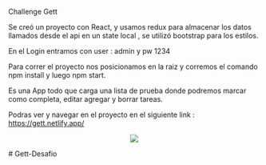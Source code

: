 Challenge Gett


Se creó un proyecto con React, y usamos redux para almacenar los datos llamados desde el api en un state local , se utilizó bootstrap para los estilos.

En el Login entramos con user : admin y pw 1234

Para correr el proyecto nos posicionamos en la raiz y corremos el comando npm install y luego npm start.

Es una App todo que carga una lista de prueba donde podremos marcar como completa, editar agregar y borrar tareas.



Podras ver y navegar en el proyecto en el siguiente link : https://gett.netlify.app/

<p align='center'>
    <img src='https://i.ibb.co/0fz8Hs4/sqq.png' </img>
</p>
# Gett-Desafio
